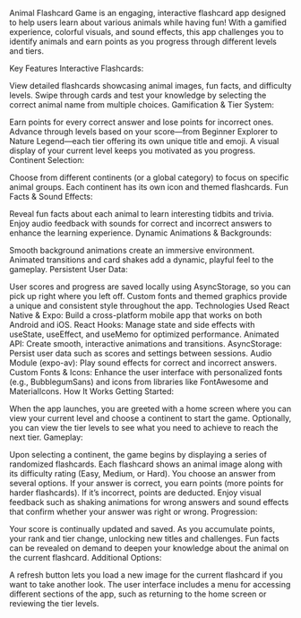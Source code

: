 Animal Flashcard Game is an engaging, interactive flashcard app designed to help users learn about various animals while having fun! With a gamified experience, colorful visuals, and sound effects, this app challenges you to identify animals and earn points as you progress through different levels and tiers.

Key Features
Interactive Flashcards:

View detailed flashcards showcasing animal images, fun facts, and difficulty levels.
Swipe through cards and test your knowledge by selecting the correct animal name from multiple choices.
Gamification & Tier System:

Earn points for every correct answer and lose points for incorrect ones.
Advance through levels based on your score—from Beginner Explorer to Nature Legend—each tier offering its own unique title and emoji.
A visual display of your current level keeps you motivated as you progress.
Continent Selection:

Choose from different continents (or a global category) to focus on specific animal groups.
Each continent has its own icon and themed flashcards.
Fun Facts & Sound Effects:

Reveal fun facts about each animal to learn interesting tidbits and trivia.
Enjoy audio feedback with sounds for correct and incorrect answers to enhance the learning experience.
Dynamic Animations & Backgrounds:

Smooth background animations create an immersive environment.
Animated transitions and card shakes add a dynamic, playful feel to the gameplay.
Persistent User Data:

User scores and progress are saved locally using AsyncStorage, so you can pick up right where you left off.
Custom fonts and themed graphics provide a unique and consistent style throughout the app.
Technologies Used
React Native & Expo: Build a cross-platform mobile app that works on both Android and iOS.
React Hooks: Manage state and side effects with useState, useEffect, and useMemo for optimized performance.
Animated API: Create smooth, interactive animations and transitions.
AsyncStorage: Persist user data such as scores and settings between sessions.
Audio Module (expo-av): Play sound effects for correct and incorrect answers.
Custom Fonts & Icons: Enhance the user interface with personalized fonts (e.g., BubblegumSans) and icons from libraries like FontAwesome and MaterialIcons.
How It Works
Getting Started:

When the app launches, you are greeted with a home screen where you can view your current level and choose a continent to start the game.
Optionally, you can view the tier levels to see what you need to achieve to reach the next tier.
Gameplay:

Upon selecting a continent, the game begins by displaying a series of randomized flashcards.
Each flashcard shows an animal image along with its difficulty rating (Easy, Medium, or Hard).
You choose an answer from several options. If your answer is correct, you earn points (more points for harder flashcards). If it’s incorrect, points are deducted.
Enjoy visual feedback such as shaking animations for wrong answers and sound effects that confirm whether your answer was right or wrong.
Progression:

Your score is continually updated and saved. As you accumulate points, your rank and tier change, unlocking new titles and challenges.
Fun facts can be revealed on demand to deepen your knowledge about the animal on the current flashcard.
Additional Options:

A refresh button lets you load a new image for the current flashcard if you want to take another look.
The user interface includes a menu for accessing different sections of the app, such as returning to the home screen or reviewing the tier levels.
